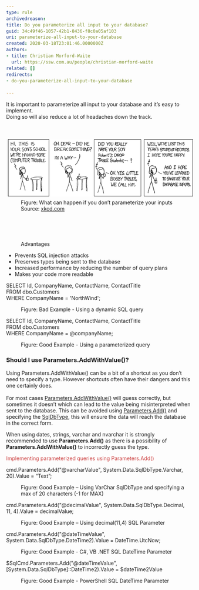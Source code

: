 ```yaml
---
type: rule
archivedreason: 
title: Do you parameterize all input to your database?
guid: 34c49f46-1057-42b1-8436-f8c0a05af103
uri: parameterize-all-input-to-your-database
created: 2020-03-18T23:01:46.0000000Z
authors:
- title: Christian Morford-Waite
  url: https://ssw.com.au/people/christian-morford-waite
related: []
redirects:
- do-you-parameterize-all-input-to-your-database

---
```



It is important to parameterize all input to your database and it’s easy to implement.<br>Doing so will also reduce a lot of headaches down the track.<div><br> <img src="ParameterizeSqlInputsXKCD.png" alt="ParameterizeSqlInputsXKCD.png" style="margin:5px;" /><dd class="ssw15-rteElement-FigureNormal">Figure: What can happen if you don’t parameterize your inputs<br>Source: <a href="https://xkcd.com/327/">xkcd.com​</a><br></dd></div>
<br><excerpt class='endintro'></excerpt><br>
<p class="ssw15-rteElement-P">​​<br></p><dd class="ssw15-rteElement-FigureGood">​Advantages<br></dd><ul><li>​Prevents SQL injection attacks</li><li>Preserves types being sent to the database</li><li>Increased performance by reducing the number of query plans</li><li>Makes your code more readable<br></li></ul><p class="ssw15-rteElement-CodeArea">​SELECT Id, CompanyName, ContactName, ContactTitle<br>FROM dbo.Customers<br>WHERE CompanyName = 'NorthWind';<br></p><dd class="ssw15-rteElement-FigureBad">​Figure: Bad Example - Using a dynamic SQL query<br></dd><p class="ssw15-rteElement-CodeArea">SELECT Id, CompanyName, ContactName, ContactTitle<br>FROM dbo.Customers<br>WHERE CompanyName = @companyName;<br></p><dd class="ssw15-rteElement-FigureGood">​Figure: Good Example - Using a parameterized query​<br></dd><h3 class="ssw15-rteElement-H3">​​Should I use Parameters.AddWithValue()?<br></h3><p>Using Parameters.AddWithValue() can be a bit of a shortcut as you don’t need to specify a type. However shortcuts often have their dangers and this one certainly does.<br><br>For most cases <a href="https://docs.microsoft.com/en-us/dotnet/api/system.data.sqlclient.sqlparametercollection.addwithvalue?view=netframework-4.8">Parameters.AddWithValue()</a> will guess correctly, but sometimes it doesn’t which can lead to the value being misinterpreted when sent to the database. This can be avoided using <a href="https://docs.microsoft.com/en-us/dotnet/api/system.data.sqlclient.sqlparametercollection.add?view=netframework-4.8">Parameters.Add()</a> and specifying the <a href="https://docs.microsoft.com/en-us/dotnet/api/system.data.sqldbtype?view=netframework-4.8">SqlDbType</a>, this will ensure the data will reach the database in the correct form.​<br></p><p class="ssw15-rteElement-P">When using dates, strings, varchar and nvarchar it is strongly recommended to use <strong>Parameters.Add()</strong> as there is a possibility of <strong>Parameters.AddWithValue()</strong> to incorrectly guess the type. <br></p><p>​<span style="color:#cc4141;font-family:"segoe ui", "trebuchet ms", tahoma, arial, verdana, sans-serif;font-size:18px;">​​</span><span style="color:#cc4141;font-family:"segoe ui", "trebuchet ms", tahoma, arial, verdana, sans-serif;font-size:18px;">​Implementing parameterized queries using Parameters.Add()</span></p><p class="ssw15-rteElement-CodeArea">cmd.Parameters.Add("@varcharValue", System.Data.SqlDbType.Varchar, 20).Value = “Text”;<br></p><dd class="ssw15-rteElement-FigureGood">​​Figure: Good Example – Using VarChar SqlDbType and specifying a max of 20 characters (-1 for MAX)<br></dd><p class="ssw15-rteElement-CodeArea">cmd.Parameters.Add("@decimalValue", System.Data.SqlDbType.Decimal, 11, 4).Value = decimalValue;<br></p><dd class="ssw15-rteElement-FigureGood">​Figure: Good Example – Using decimal(11,4) SQL Parameter<br></dd><p class="ssw15-rteElement-CodeArea">​​cmd.Parameters.Add("@dateTimeValue", System.Data.SqlDbType.DateTime2).Value = DateTime.UtcNow;<br></p><dd class="ssw15-rteElement-FigureGood">​Figure: Good Example - C#, VB .NET SQL DateTime Parameter<br></dd><p class="ssw15-rteElement-CodeArea">​$SqlCmd.Parameters.Add("@dateTimeValue", [System.Data.SqlDbType]::DateTime2).Value = $dateTime2Value<br></p><dd class="ssw15-rteElement-FigureGood">​Figure: Good Example - PowerShell SQL DateTime Parameter<br></dd><p></p>



